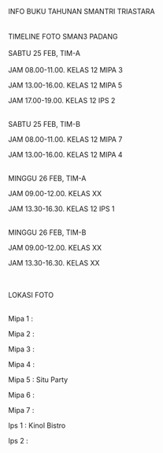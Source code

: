INFO BUKU TAHUNAN SMANTRI TRIASTARA
</br>
</br>
</br>     TIMELINE FOTO SMAN3 PADANG</br></br>
SABTU 25 FEB, TIM-A
</br></br>
JAM 08.00-11.00. KELAS 12 MIPA 3

JAM 13.00-16.00. KELAS 12 MIPA 5

JAM 17.00-19.00. KELAS 12 IPS 2


</br>SABTU 25 FEB, TIM-B</br>

JAM 08.00-11.00. KELAS 12 MIPA 7

JAM 13.00-16.00. KELAS 12 MIPA 4


</br>MINGGU 26 FEB, TIM-A</br>

JAM 09.00-12.00. KELAS XX

JAM 13.30-16.30. KELAS 12 IPS 1


</br>MINGGU 26 FEB, TIM-B</br>

JAM 09.00-12.00. KELAS XX

JAM 13.30-16.30. KELAS XX




</br></br>     LOKASI FOTO</br></br>

Mipa 1 :

Mipa 2 : 

Mipa 3 : 

Mipa 4 : 

Mipa 5 : Situ Party

Mipa 6 :

Mipa 7 :

Ips 1 : Kinol Bistro

Ips 2 :
